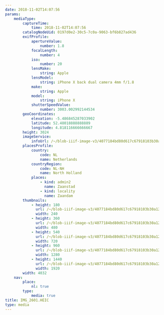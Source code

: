 ```yaml
---
date: 2018-11-02T14:07:56
params:
    mediaType:
        captureTime:
            time: 2018-11-02T14:07:56
        catalogNodeUid: 0197d0e2-30c5-7c0a-9063-bf6b827ad436
        exifProfile:
            apertureValue:
                number: 1.8
            focalLength:
                number: 4
            iso:
                number: 20
            lensMake:
                string: Apple
            lensModel:
                string: iPhone X back dual camera 4mm f/1.8
            make:
                string: Apple
            model:
                string: iPhone X
            shutterSpeedValue:
                number: 3003.002992144534
        geoCoordinates:
            elevation: -5.486845287033902
            latitude: 52.48018888888889
            longitude: 4.818116666666667
        height: 3024
        imageService:
            infoUrl: /~/blob-iiif-image-v3/4077184bd80d617c67918103b30a12d342ae93d2d4cb7fd9f74e900449fa7300/info.json
        placesProfile:
            country:
                code: NL
                name: Netherlands
            countryRegion:
                code: NL-NH
                name: North Holland
            places:
                - kind: admin2
                  name: Zaanstad
                - kind: locality
                  name: Zaandam
        thumbnails:
            - height: 180
              url: /~/blob-iiif-image-v3/4077184bd80d617c67918103b30a12d342ae93d2d4cb7fd9f74e900449fa7300/full/240%2C180/0/default.jpg
              width: 240
            - height: 360
              url: /~/blob-iiif-image-v3/4077184bd80d617c67918103b30a12d342ae93d2d4cb7fd9f74e900449fa7300/full/480%2C360/0/default.jpg
              width: 480
            - height: 540
              url: /~/blob-iiif-image-v3/4077184bd80d617c67918103b30a12d342ae93d2d4cb7fd9f74e900449fa7300/full/720%2C540/0/default.jpg
              width: 720
            - height: 960
              url: /~/blob-iiif-image-v3/4077184bd80d617c67918103b30a12d342ae93d2d4cb7fd9f74e900449fa7300/full/1280%2C960/0/default.jpg
              width: 1280
            - height: 1440
              url: /~/blob-iiif-image-v3/4077184bd80d617c67918103b30a12d342ae93d2d4cb7fd9f74e900449fa7300/full/1920%2C1440/0/default.jpg
              width: 1920
        width: 4032
    nav:
        place:
            nl: true
        type:
            media: true
title: IMG_2601.HEIC
type: media
---
```

